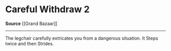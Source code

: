 ﻿---
actions: '[two-actions]'
cost: null
element: null
frequency: null
id: '1045'
name: Careful Withdraw
rarity: Common
requirement: null
school: null
source: '[[DATABASE/source/Grand Bazaar|Grand Bazaar]]'
trait: null
trigger: null
type: Action

---
# Careful Withdraw <span class="action-icon">2</span>

**Source** [[Grand Bazaar]]

---
The legchair carefully extricates you from a dangerous situation. It Steps twice and then Strides.